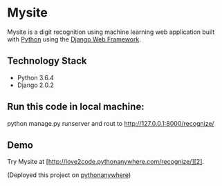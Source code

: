 # Mysite

Mysite is a digit recognition using machine learning web application built with [Python][0] using the [Django Web Framework][1].

## Technology Stack

- Python 3.6.4
- Django 2.0.2

## Run this code in local machine:
python manage.py runserver and rout to http://127.0.0.1:8000/recognize/


## Demo 

Try Mysite at [http://love2code.pythonanywhere.com/recognize/][2].

(Deployed this project on [pythonanywhere][3])

[0]: https://www.python.org/
[1]: https://www.djangoproject.com/
[2]: http://love2code.pythonanywhere.com/recognize/
[3]: http://love2code.pythonanywhere.com/
